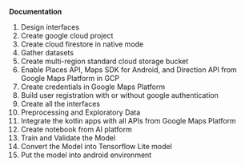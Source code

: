 **Documentation**
1. Design interfaces
2. Create google cloud project 
3. Create cloud firestore in native mode
4. Gather datasets
5. Create multi-region standard cloud storage bucket
6. Enable Places API, Maps SDK for Android, and Direction API from Google Maps Platform in GCP
7. Create credentials in Google Maps Platform
8. Build user registration with or without google authentication
9. Create all the interfaces
10. Preprocessing and Exploratory Data
11. Integrate the kotlin apps with all APIs from Google Maps Platform
12. Create notebook from AI platform
13. Train and Validate the Model
14. Convert the Model into Tensorflow Lite model
15. Put the model into android environment



